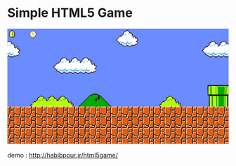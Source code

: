# Simple HTML5 Game

![alt tag](https://raw.githubusercontent.com/habibpour/simple-html5-game/master/images/background.gif)

demo : http://habibpour.ir/html5game/
